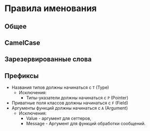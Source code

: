 # Правила именования


## Общее

## CamelCase

## Зарезервированные слова

## Префиксы

  * Названия типов должны начинаться с `T` (Type)
    * Исключения: 
      * Типы-указатели должны начинаться с `P` (Pointer)
  * Приватные поля классов должны начинаться с `F` (Field)
  * Аргументы функций должны начинаться с `A` (Argument)
    * Исключения: 
      * Value - аргумент для сеттеров,
      * Message - Аргумент для функций обработки сообщений.
